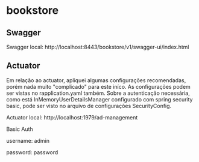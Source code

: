 # bookstore

## Swagger

Swagger local: http://localhost:8443/bookstore/v1/swagger-ui/index.html


## Actuator

Em relação ao actuator, apliquei algumas configurações recomendadas, porém nada muito "complicado" para este iníco.
As configurações podem ser vistas no rapplication.yaml também. Sobre a autenticação necessária, como está InMemoryUserDetailsManager configurado com spring security basic, pode ser visto no arquivo de configurações SecurityConfig.

Actuator local: http://localhost:1979/ad-management



Basic Auth

username: admin

password: password
